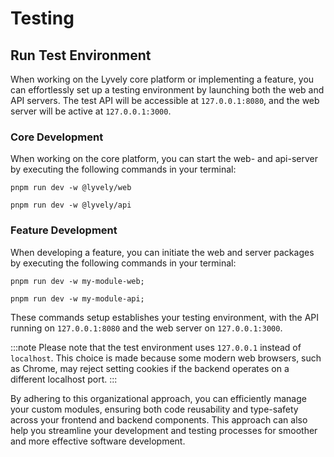 # Testing

## Run Test Environment

When working on the Lyvely core platform or implementing a feature, you can effortlessly set up a testing environment
by launching both the web and API servers. The test API will be accessible at `127.0.0.1:8080`, and the web server will
be active at `127.0.0.1:3000`.

### Core Development

When working on the core platform, you can start the web- and api-server by executing the following commands in your
terminal:

```shell
pnpm run dev -w @lyvely/web
```

```shell
pnpm run dev -w @lyvely/api
```

### Feature Development

When developing a feature, you can initiate the web and server packages by executing the following commands in your
terminal:

```shell
pnpm run dev -w my-module-web;
```

```shell
pnpm run dev -w my-module-api;
```

These commands setup establishes your testing environment, with the API running on `127.0.0.1:8080` 
and the web server on `127.0.0.1:3000`.

:::note
Please note that the test environment uses `127.0.0.1` instead of `localhost`. This choice is made because some modern web
browsers, such as Chrome, may reject setting cookies if the backend operates on a different localhost port.
:::

By adhering to this organizational approach, you can efficiently manage your custom modules, ensuring both code
reusability and type-safety across your frontend and backend components. This approach can also help you streamline
your development and testing processes for smoother and more effective software development.
